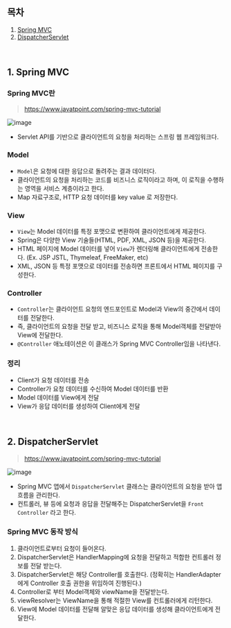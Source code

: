 ## 목차

1. [Spring MVC](#1-spring-mvc)
2. [DispatcherServlet](#2-dispatcherservlet)
<br/>

## 1. Spring MVC

### Spring MVC란

> https://www.javatpoint.com/spring-mvc-tutorial

![image](https://user-images.githubusercontent.com/54367532/196936949-bd98f26c-324a-429e-887a-8adcb6ec12f6.png)

- Servlet API를 기반으로 클라이언트의 요청을 처리하는 스프링 웹 프레임워크다.

### Model

- `Model`은 요청에 대한 응답으로 돌려주는 결과 데이터다.
- 클라이언트의 요청을 처리하는 코드를 비즈니스 로직이라고 하며, 이 로직을 수행하는 영역을 서비스 계층이라고 한다.
- Map 자료구조로, HTTP 요청 데이터를 key value 로 저장한다.

### View

- `View`는 Model 데이터를 특정 포맷으로 변환하여 클라이언트에게 제공한다.
- Spring은 다양한 View 기술들(HTML, PDF, XML, JSON 등)을 제공한다.
- HTML 페이지에 Model 데이터를 넣어 `View`가 렌더링해 클라이언트에게 전송한다. (Ex. JSP JSTL, Thymeleaf, FreeMaker, etc)
- XML, JSON 등 특정 포맷으로 데이터를 전송하면 프론트에서 HTML 페이지를 구성한다.

### Controller

- `Controller`는 클라이언트 요청의 엔드포인트로 Model과 View의 중간에서 데이터를 전달한다.
- 즉, 클라이언트의 요청을 전달 받고, 비즈니스 로직을 통해 Model객체를 전달받아 View에 전달한다.
- `@Controller` 애노테이션은 이 클래스가 Spring MVC Controller임을 나타낸다.

### 정리

- Client가 요청 데이터를 전송
- Controller가 요청 데이터를 수신하여 Model 데이터를 반환
- Model 데이터를 View에게 전달
- View가 응답 데이터를 생성하여 Client에게 전달
<br/>

## 2. DispatcherServlet

> https://www.javatpoint.com/spring-mvc-tutorial

![image](https://user-images.githubusercontent.com/54367532/196936979-79db369b-a5de-4044-a30e-aea3e6e0ae6a.png)

- Spring MVC 앱에서 `DispatcherServlet` 클래스는 클라이언트의 요청을 받아 앱 흐름을 관리한다.
- 컨트롤러, 뷰 등에 요청과 응답을 전달해주는 DispatcherServlet을 `Front Controller` 라고 한다.

### Spring MVC 동작 방식
1. 클라이언트로부터 요청이 들어온다.
2. DispatcherServlet은 HandlerMapping에 요청을 전달하고 적합한 컨트롤러 정보를 전달 받는다.
3. DispatcherServlet은 해당 Controller를 호출한다. (정확히는 HandlerAdapter에게 Controller 호출 권한을 위임하여 진행된다.)
4. Controller로 부터 Model객체와 viewName을 전달받는다.
5. viewResolver는 ViewName을 통해 적절한 View를 컨트롤러에게 리턴한다.
6. View에 Model 데이터를 전달해 알맞은 응답 데이터를 생성해 클라이언트에게 전달한다. 
